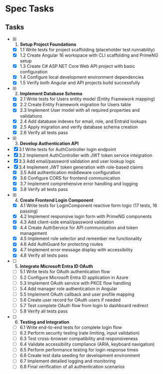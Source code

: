 # Spec Tasks

## Tasks

- [x] 1. **Setup Project Foundations**
  - [x] 1.1 Write tests for project scaffolding (placeholder test runnability)
  - [x] 1.2 Create Angular 16 workspace with CLI scaffolding and PrimeNG setup
  - [x] 1.3 Create C# ASP.NET Core Web API project with basic configuration
  - [x] 1.4 Configure local development environment dependencies
  - [x] 1.5 Verify both Angular and API projects build successfully

- [x] 2. **Implement Database Schema**
  - [x] 2.1 Write tests for Users entity model (Entity Framework mapping)
  - [x] 2.2 Create Entity Framework migration for Users table
  - [x] 2.3 Implement User model with all required properties and validations
  - [x] 2.4 Add database indexes for email, role, and EntraId lookups
  - [x] 2.5 Apply migration and verify database schema creation
  - [x] 2.6 Verify all tests pass

- [x] 3. **Develop Authentication API**
- [x] 3.1 Write tests for AuthController login endpoint
- [x] 3.2 Implement AuthController with JWT token service integration
- [x] 3.3 Add email/password validation and user lookup logic
- [x] 3.4 Implement JWT token generation with role-based claims
  - [x] 3.5 Add authentication middleware configuration
  - [x] 3.6 Configure CORS for frontend communication
  - [x] 3.7 Implement comprehensive error handling and logging
  - [x] 3.8 Verify all tests pass

- [x] 4. **Create Frontend Login Component**
  - [x] 4.1 Write tests for LoginComponent reactive form logic (17 tests, 16 passing)
  - [x] 4.2 Implement responsive login form with PrimeNG components
  - [x] 4.3 Add client-side email/password validation
  - [x] 4.4 Create AuthService for API communication and token management
  - [x] 4.5 Implement role selector and remember me functionality
  - [x] 4.6 Add AuthGuard for protecting routes
  - [x] 4.7 Implement error message display with accessibility
  - [x] 4.8 Verify all tests pass

- [ ] 5. **Integrate Microsoft Entra ID OAuth**
  - [ ] 5.1 Write tests for OAuth authentication flow
  - [ ] 5.2 Configure Microsoft Entra ID application in Azure
  - [ ] 5.3 Implement OAuth service with PKCE flow handling
  - [ ] 5.4 Add manager role authentication in Angular
  - [ ] 5.5 Implement OAuth callback and user profile mapping
  - [ ] 5.6 Create user record for OAuth users if needed
  - [ ] 5.7 Test complete OAuth flow from login to dashboard redirect
  - [ ] 5.8 Verify all tests pass

- [ ] 6. **Testing and Integration**
  - [ ] 6.1 Write end-to-end tests for complete login flow
  - [ ] 6.2 Perform security testing (rate limiting, input validation)
  - [ ] 6.3 Test cross-browser compatibility and responsiveness
  - [ ] 6.4 Validate accessibility compliance (ARIA, keyboard navigation)
  - [ ] 6.5 Perform performance testing for login response times
  - [ ] 6.6 Create test data seeding for development environment
  - [ ] 6.7 Implement detailed logging and monitoring
  - [ ] 6.8 Final verification of all authentication scenarios
